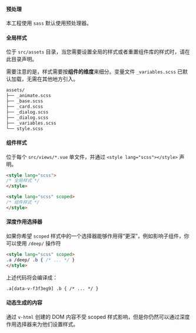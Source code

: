 #### 预处理

本工程使用 `sass` 默认使用预处理器。

#### 全局样式

位于 `src/assets` 目录，当您需要设置全局的样式或者重置组件库的样式时，请在此目录声明。

需要注意的是，样式需要按**组件的维度**来细分。变量文件 `_variables.scss` 已默认加载，无需在其他地方引入。

``` html
assets/
├── _animate.scss
├── _base.scss
├── _card.scss
├── _dialog.scss
├── _dialog.scss
├── _variables.scss
└── style.scss
```

#### 组件样式

位于每个 `src/views/*.vue` 单文件，并通过 `<style lang="scss"></style>` 声明。

```html
<style lang="scss">
/* 全局样式 */
</style>

<style lang="scss" scoped>
/* 组件样式 */
</style>
```

#### 深度作用选择器


如果你希望 `scoped` 样式中的一个选择器能够作用得“更深”，例如影响子组件，你可以使用 `/deep/` 操作符

```html
<style lang="scss" scoped>
.a /deep/ .b { /* ... */ }
</style>
```

上述代码将会编译成：

```html
.a[data-v-f3f3eg9] .b { /* ... */ }
```

#### 动态生成的内容


通过 `v-html` 创建的 DOM 内容不受 scoped 样式影响，但是你仍然可以通过深度作用选择器来为他们设置样式。
